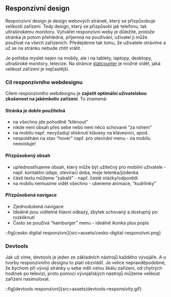 ## Responzivní design

Responzivní design je design webových stránek, který se přizpůsobuje velikosti zařízení. Tedy design, který se přizpůsobí jak telefonu, tak ultraširokému monitoru. Vytvářet responzivní weby je důležité, protože stránka je potom přehledná, příjemná na používání, uživatel ji může používat na všech zařízeních. Předejdeme tak tomu, že uživatele otrávíme a už se na stránku nebude chtít vrátit.

Je potřeba myslet nejen na mobily, ale i na tablety, laptopy, desktopy, ultraširoké monitory, televize. Na stránce [statcounter](https://gs.statcounter.com/screen-resolution-stats#monthly-202002-202102-bar) je možné vidět, jaká velikost zařízení je nejčastější.

### Cíl responzivního webdesignu

Cílem responzivního webdesignu je **zajistit optimální uživatelskou zkušenost na jakémkoliv zařízení**. To znamená:

#### Stránka je dobře použitelná

- na všechno jde pohodlně “kliknout”
- nikde není obsah přes sebe nebo není něco schované “za rohem”
- na mobilu např. nevyžaduji stisknutí klávesy na klávesnici, apod.
- nespoléhám na stav “hover” např. pro otevírání menu - na mobilu neexistuje!

#### Přizpůsobený obsah

- upřednostňujeme obsah, který může být užitečný pro mobilní uživatele - např. kontaktní údaje, otevírací doba, moje letenka/jízdenka
- části textu můžeme “zabalit” - např. časté otázky/odpovědi
- na mobilu nemusíme vidět všechno - ubereme animace, “kudrlinky”

#### Přizpůsobená navigace

- Zjednodušená navigace
- Ideálně jsou viditelné hlavní odkazy, zbytek schovaný a dostupný po rozkliknutí
- Často se používá “hamburger” menu - ideálně ikonka plus popis

::fig[cesko digital responzivni]{src=assets/cesko-digital-responzivni.png}

### Devtools

Jak už víme, devtools je jeden ze základních nástrojů každého vývojáře. A u tvorby responzivního designu to platí obzvlášť. Je velice nepravděpodobné, že bychom při vývoji stránky u sebe měli celou škálu zařízení, od chytrých hodinek po televizi, proto pomocí vývojářských nástrojů můžeme velikost zařízení nasimulovat.

::fig[devtools responzivni]{src=assets/devtools-responsivity.gif}
